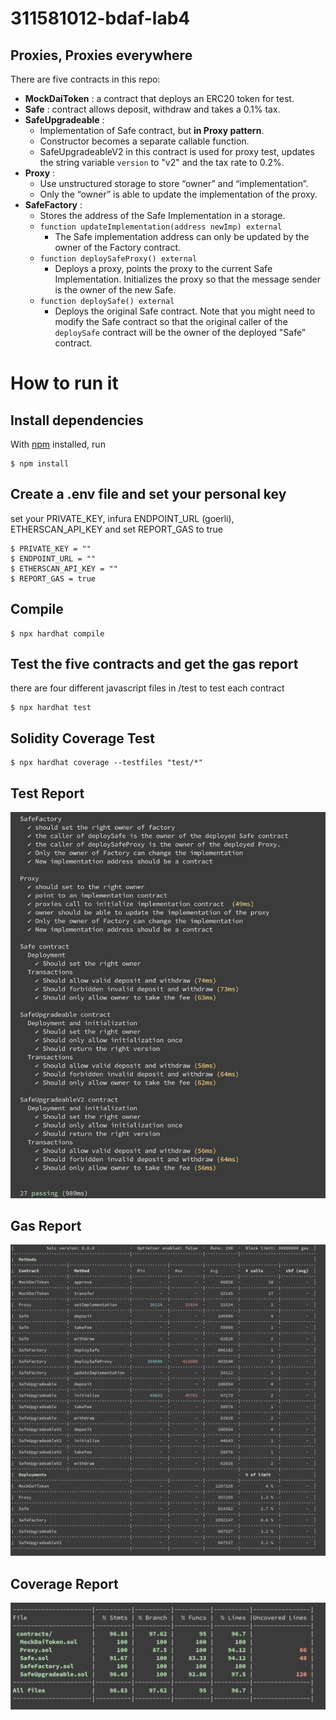 # 311581012-bdaf-lab4

## Proxies, Proxies everywhere
There are five contracts in this repo:
- **MockDaiToken** : a contract that deploys an ERC20 token for test.
- **Safe** : contract allows deposit, withdraw and takes a 0.1% tax.
- **SafeUpgradeable** : 
    - Implementation of Safe contract, but **in Proxy pattern**.
    - Constructor becomes a separate callable function.
    - SafeUpgradeableV2 in this contract is used for proxy test, updates the string variable `version` to "v2" and the tax rate to 0.2%.
- **Proxy** : 
    - Use unstructured storage to store “owner” and “implementation”.
    - Only the “owner” is able to update the implementation of the proxy.
- **SafeFactory** : 
    - Stores the address of the Safe Implementation in a storage.
    - `function updateImplementation(address newImp) external`
        - The Safe implementation address can only be updated by the owner of the Factory contract.
    - `function deploySafeProxy() external`
        - Deploys a proxy, points the proxy to the current Safe Implementation. Initializes the proxy so that the message sender is the owner of the new Safe.
    - `function deploySafe() external`
        - Deploys the original Safe contract. Note that you might need to modify the Safe contract so that the original caller of the `deploySafe` contract will be the owner of the deployed "Safe” contract.



# How to run it
## Install dependencies
With [npm](https://npmjs.org/) installed, run

    $ npm install 
    
## Create a .env file and set your personal key
  set your PRIVATE_KEY, infura ENDPOINT_URL (goerli), ETHERSCAN_API_KEY and set REPORT_GAS to true
  
    $ PRIVATE_KEY = ""
    $ ENDPOINT_URL = ""
    $ ETHERSCAN_API_KEY = ""
    $ REPORT_GAS = true
    
## Compile
    $ npx hardhat compile
    
## Test the five contracts and get the gas report
there are four different javascript files in /test to test each contract

    $ npx hardhat test
 
## Solidity Coverage Test
    $ npx hardhat coverage --testfiles "test/*"


## Test Report  
 ![image](https://github.com/EPJ-coding/311581012-bdaf-lab4/blob/main/pictures/test.png)
    
## Gas Report  
 ![image](https://github.com/EPJ-coding/311581012-bdaf-lab4/blob/main/pictures/gas_report.png)

## Coverage Report  
 ![image](https://github.com/EPJ-coding/311581012-bdaf-lab4/blob/main/pictures/coverage.png)
 

